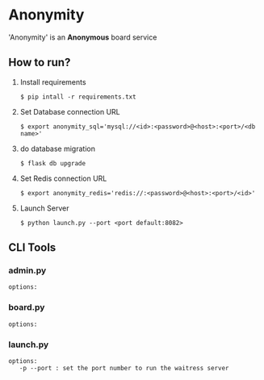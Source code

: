 # Anonymity
'Anonymity' is an **Anonymous** board service

## How to run?
1. Install requirements
   ```
   $ pip intall -r requirements.txt
   ```
2. Set Database connection URL
   ```
   $ export anonymity_sql='mysql://<id>:<password>@<host>:<port>/<db name>'
   ```
3. do database migration
   ```
   $ flask db upgrade
   ```
4. Set Redis connection URL
   ```
   $ export anonymity_redis='redis://:<password>@<host>:<port>/<id>'
   ```
4. Launch Server
   ```
   $ python launch.py --port <port default:8082>
   ```

## CLI Tools
### admin.py
```
options:
```

### board.py
```
options:
```

### launch.py
```
options:
   -p --port : set the port number to run the waitress server 
```